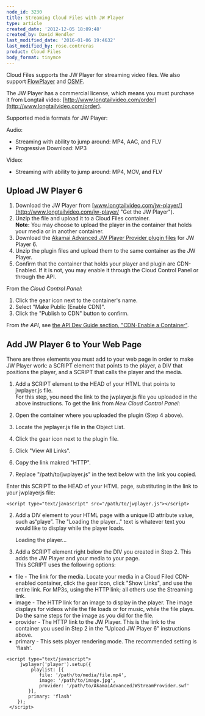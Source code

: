 ```yaml
---
node_id: 3230
title: Streaming Cloud Files with JW Player
type: article
created_date: '2012-12-05 18:09:48'
created_by: David Hendler
last_modified_date: '2016-01-06 19:4632'
last_modified_by: rose.contreras
product: Cloud Files
body_format: tinymce
---
```


Cloud Files supports the JW Player for streaming video files. We also
support
[FlowPlayer](http://www.rackspace.com/knowledge_center/article/cloud-files-streaming-with-flowplayer-plugins)
and
[OSMF](http://www.rackspace.com/knowledge_center/article/cloud-files-streaming-with-osmf-plugins).

The JW Player has a commercial license, which means you must purchase it
from Longtail video:
[http://www.longtailvideo.com/order](http://www.longtailvideo.com/order).

Supported media formats for JW Player:

Audio:

-   Streaming with ability to jump around: MP4, AAC, and FLV
-   Progressive Download: MP3

Video:

-   Streaming with ability to jump around: MP4, MOV, and FLV

 

Upload JW Player 6
------------------
1. Download the JW Player from
[www.longtailvideo.com/jw-player/](http://www.longtailvideo.com/jw-player/ "Get the JW Player").
2. Unzip the file and upload it to a Cloud Files container.\
 **Note:** You may choose to upload the player in the container that
holds your media or in another container.
3. Download the [Akamai Advanced JW Player Provider plugin
files](http://mediapm.edgesuite.net/jw/) for JW Player 6.
4. Unzip the plugin files and upload them to the same container as the
JW Player.
5. Confirm that the container that holds your player and plugin are
CDN-Enabled. If it is not, you may enable it through the Cloud Control
Panel or through the API.

From the *Cloud Control Panel*:

1.  Click the gear icon next to the container's name.
2.  Select "Make Public (Enable CDN)".
3.  Click the "Publish to CDN" button to confirm.

From *the API*, see [the API Dev Guide section, "CDN-Enable a
Container"](http://docs.rackspace.com/files/api/v1/cf-devguide/content/PUT_enableDisableCDNcontainer_v1__account___container__CDN_Container_Services-d1e2632.html).

 

Add JW Player 6 to Your Web Page
--------------------------------

There are three elements you must add to your web page in order to make
JW Player work: a SCRIPT element that points to the player, a DIV that
positions the player, and a SCRIPT that calls the player and the media.
1. Add a SCRIPT element to the HEAD of your HTML that points to
jwplayer.js file.\
 For this step, you need the link to the jwplayer.js file you uploaded
in the above instructions. To get the link from *New Cloud Control
Panel*:

1.  Open the container where you uploaded the plugin (Step 4 above).
2.  Locate the jwplayer.js file in the Object List.
3.  Click the gear icon next to the plugin file.
4.  Click "View All Links".
5.  Copy the link makred "HTTP".
6.  Replace "/path/to/jwplayer.js" in the text below with the link you
    copied.

 Enter this SCRIPT to the HEAD of your HTML page, substituting in the
link to your jwplayerjs file:

~~~~ {.MsoNormal}
<script type="text/javascript" src="/path/to/jwplayer.js"></script>
~~~~
2. Add a DIV element to your HTML page with a unique ID attribute
value, such as&ldquo;playe&rdquo;. The "Loading the player..." text is whatever
text you would like to display while the player loads.

    <div id="player">Loading the player...</div>
3. Add a SCRIPT element right below the DIV you created in Step 2. This
adds the JW Player and your media to your page.\
 This SCRIPT uses the following options:

-   file - The link for the media. Locate your media in a Cloud Filed
    CDN-enabled container, click the gear icon, click "Show Links", and
    use the entire link. For MP3s, using the HTTP link; all others use
    the Streaming link.
-   image - The HTTP link for an image to display in the player. The
    image displays for videos while the file loads or for music, while
    the file plays. Do the same steps for the image as you did for the
    file.
-   provider - The HTTP link to the JW Player. This is the link to the
    container you used in Step 2 in the "Upload JW Player 6"
    instructions above.
-   primary - This sets player rendering mode. The recommended setting
    is 'flash'.

<!-- -->

    <script type="text/javascript">
         jwplayer('player').setup({
             playlist: [{
                file: '/path/to/media/file.mp4',
                image: '/path/to/image.jpg',
                provider: '/path/to/AkamaiAdvancedJWStreamProvider.swf'
            }],
            primary: 'flash'
        });
     </script>

 

